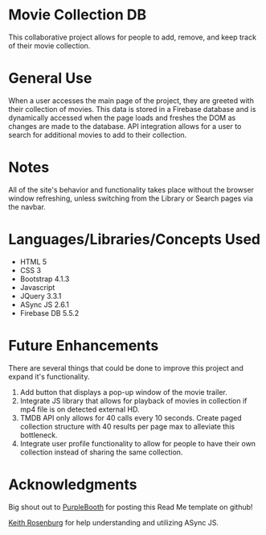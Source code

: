 # Movie Collection DB

This collaborative project allows for people to add, remove, and keep track of their movie collection.

# General Use

When a user accesses the main page of the project, they are greeted with their collection of movies. This data is stored in a Firebase database and is dynamically accessed when the page loads and freshes the DOM as changes are made to the database. API integration allows for a user to search for additional movies to add to their collection. 

# Notes

All of the site's behavior and functionality takes place without the browser window refreshing, unless switching from the Library or Search pages via the navbar.

# Languages/Libraries/Concepts Used
- HTML 5
- CSS 3
- Bootstrap 4.1.3
- Javascript
- JQuery 3.3.1
- ASync JS 2.6.1
- Firebase DB 5.5.2

# Future Enhancements

There are several things that could be done to improve this project and expand it's functionality.
1. Add button that displays a pop-up window of the movie trailer.
2. Integrate JS library that allows for playback of movies in collection if mp4 file is on detected external HD.
3. TMDB API only allows for 40 calls every 10 seconds. Create paged collection structure with 40 results per page max to alleviate this bottleneck.
4. Integrate user profile functionality to allow for people to have their own collection instead of sharing the same collection.

# Acknowledgments

Big shout out to [PurpleBooth](https://gist.github.com/PurpleBooth/109311bb0361f32d87a2) for posting this Read Me template on github!

[Keith Rosenburg](https://github.com/netpoetica) for help understanding and utilizing ASync JS.
